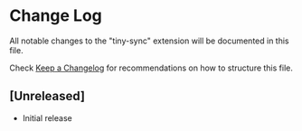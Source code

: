 # Change Log
All notable changes to the "tiny-sync" extension will be documented in this file.

Check [Keep a Changelog](http://keepachangelog.com/) for recommendations on how to structure this file.

## [Unreleased]
- Initial release